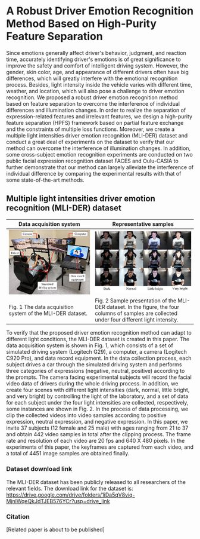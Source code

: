A Robust Driver Emotion Recognition Method Based on High-Purity Feature Separation
====

Since emotions generally affect driver's behavior, judgment, and reaction time, accurately identifying driver's emotions is of great significance to improve the safety and comfort of intelligent driving system. However, the gender, skin color, age, and appearance of different drivers often have big differences, which will greatly interfere with the emotional recognition process. Besides, light intensity inside the vehicle varies with different time, weather, and location, which will also pose a challenge to driver emotion recognition. We proposed a robust driver emotion recognition method based on feature separation to overcome the interference of individual differences and illumination changes. In order to realize the separation of expression-related features and irrelevant features, we design a high-purity feature separation (HPFS) framework based on partial feature exchange and the constraints of multiple loss functions. Moreover, we create a multiple light intensities driver emotion recognition (MLI-DER) dataset and conduct a great deal of experiments on the dataset to verify that  our method can overcome the interference of illumination changes. In addition, some cross-subject emotion recognition experiments are conducted on two public facial expression recognition dataset FACES and Oulu-CASIA to further demonstrate that our method can largely alleviate the interference of individual difference by comparing the experimental results with that of some state-of-the-art methods.

Multiple light intensities driver emotion recognition (MLI-DER) dataset
-------

<div align="center">

| Data acquisition system | Representative samples |
| ---------- | -----------|
| ![Image](https://github.com/Baiyang9886/Driver-emotion-recognition/blob/main/setup.jpg) | ![Image](https://github.com/Baiyang9886/Driver-emotion-recognition/blob/main/sample.jpg)  |
| Fig. 1 The data acquisition system of the MLI-DER dataset. | Fig. 2 Sample presentation of the MLI-DER dataset. In the figure, the four columns of samples are collected under four different light intensity.  |

</div>

To verify that the proposed driver emotion recognition method can adapt to different light conditions, the MLI-DER dataset is created in this paper. The data acquisition system is shown in Fig. 1, which consists of a set of simulated driving system (Logitech G29), a computer, a camera (Logitech C920 Pro), and data record equipment. In the data collection process, each subject drives a car through the simulated driving system and performs three categories of expressions (negative, neutral, positive) according to the prompts. The camera facing experimental subjects will record the facial video data of drivers during the whole driving process. In addition, we create four scenes with different light intensities (dark, normal, little bright, and very bright) by controlling the light of the laboratory, and a set of data for each subject under the four light intensities are collected, respectively, some instances are shown in Fig. 2. In the process of data processing, we clip the collected videos into video samples according to positive expression, neutral expression, and negative expression. In this paper, we invite 37 subjects (12 female and 25 male) with ages ranging from 21 to 37 and obtain 442 video samples in total after the clipping process. The frame rate and resolution of each video are 20 fps and 640 X 480 pixels. In the experiments of this paper, the keyframes are captured from each video, and a total of 4451 image samples are obtained finally.

### Dataset download link
The MLI-DER dataset has been publicly released to all researchers of the relevant fields. The download link for the dataset is: https://drive.google.com/drive/folders/1iDa5qV8viq-MjnlWqeQkJdTJEB576YCr?usp=drive_link

### Citation
[Related paper is about to be published]
